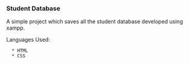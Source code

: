 ### Student Database 

A simple project which saves all the student database developed using xampp.

Languages Used:

      * HTML
      * CSS


